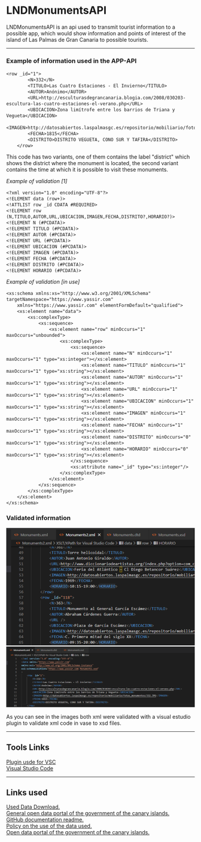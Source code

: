 # LNDMonumentsAPI

LNDMonumentsAPI is an api used to transmit tourist information to a possible app, which would show information and points of interest of the island of Las Palmas de Gran Canaria to possible tourists.

-----------------------------------------------------------------------------------------------------------------------------

### Example of information used in the APP-API
```
<row _id="1">
        <N>332</N>
        <TITULO>Las Cuatro Estaciones - El Invierno</TITULO>
        <AUTOR>Anónimo</AUTOR>
        <URL>http://esculturasdegrancanaria.blogia.com/2008/030203-escultura-las-cuatro-estaciones-el-verano.php</URL>
        <UBICACION>Zona limítrofe entre los barrios de Triana y Vegueta</UBICACION>
        <IMAGEN>http://datosabiertos.laspalmasgc.es/repositorio/mobiliario/fotos_monumentos/332.JPG</IMAGEN>
        <FECHA>1815</FECHA>
        <DISTRITO>DISTRITO VEGUETA, CONO SUR Y TAFIRA</DISTRITO>
    </row>
```

This code has two variants, one of them contains the label "district" which shows the district where the monument is located, the second variant contains the time at which it is possible to visit these monuments.

_Example of validation [1]_
```
<?xml version="1.0" encoding="UTF-8"?>
<!ELEMENT data (row+)>
<!ATTLIST row _id CDATA #REQUIRED>
<!ELEMENT row (N,TITULO,AUTOR,URL,UBICACION,IMAGEN,FECHA,DISTRITO?,HORARIO?)>
<!ELEMENT N (#PCDATA)>
<!ELEMENT TITULO (#PCDATA)>
<!ELEMENT AUTOR (#PCDATA)>
<!ELEMENT URL (#PCDATA)>
<!ELEMENT UBICACION (#PCDATA)>
<!ELEMENT IMAGEN (#PCDATA)>
<!ELEMENT FECHA (#PCDATA)>
<!ELEMENT DISTRITO (#PCDATA)>
<!ELEMENT HORARIO (#PCDATA)>
```
_Example of validation [in use]_
```
<xs:schema xmlns:xs="http://www.w3.org/2001/XMLSchema" targetNamespace="https://www.yassir.com"
    xmlns="https://www.yassir.com" elementFormDefault="qualified">
    <xs:element name="data">
        <xs:complexType>
            <xs:sequence>
                <xs:element name="row" minOccurs="1" maxOccurs="unbounded">
                    <xs:complexType>
                        <xs:sequence>
                            <xs:element name="N" minOccurs="1" maxOccurs="1" type="xs:integer"></xs:element>
                            <xs:element name="TITULO" minOccurs="1" maxOccurs="1" type="xs:string"></xs:element>
                            <xs:element name="AUTOR" minOccurs="1" maxOccurs="1" type="xs:string"></xs:element>
                            <xs:element name="URL" minOccurs="1" maxOccurs="1" type="xs:string"></xs:element>
                            <xs:element name="UBICACION" minOccurs="1" maxOccurs="1" type="xs:string"></xs:element>
                            <xs:element name="IMAGEN" minOccurs="1" maxOccurs="1" type="xs:string"></xs:element>
                            <xs:element name="FECHA" minOccurs="1" maxOccurs="1" type="xs:string"></xs:element>
                            <xs:element name="DISTRITO" minOccurs="0" maxOccurs="1" type="xs:string"></xs:element>
                            <xs:element name="HORARIO" minOccurs="0" maxOccurs="1" type="xs:string"></xs:element>
                        </xs:sequence>
                        <xs:attribute name="_id" type="xs:integer"/>
                    </xs:complexType>                   
                </xs:element>
            </xs:sequence>
        </xs:complexType>
    </xs:element>
</xs:schema>
```

### Validated information
<p align="center">
  <img src="UMG2png.png" alt="TestXML1"/>
  <img src="UMG1.png" alt="TestXML1"/>
</p>

As you can see in the images both xml were validated with a visual estudio plugin to validate xml code in vase to xsd files.

-----------------------------------------------------------------------------------------------------------------------------

## Tools Links


[Plugin usde for VSC](https://marketplace.visualstudio.com/items?itemName=redhat.vscode-xml)</li><br>
[Visual Studio Code](https://code.visualstudio.com/)</li>


------------------------------------------------------------------------------------------------------------------------------
## Links used
[Used Data Download.](http://datosabiertos.laspalmasgc.es/dataset/?id=monumentos)<br>
[General open data portal of the government of the canary islands.](https://datos.canarias.es/portal/)<br>
[GitHub documentation readme.](https://docs.github.com/es/get-started/writing-on-github/working-with-advanced-formatting)<br>
[Policy on the use of the data used.](https://www.laspalmasgc.es/es/otras-secciones/aviso-legal/)<br>
[Open data portal of the government of the canary islands.](http://datosabiertos.laspalmasgc.es/)<br>
